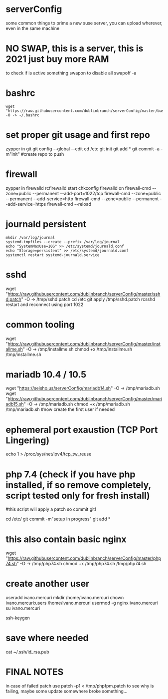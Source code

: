 # serverConfig
some common things to prime a new suse server, you can upload wherever, even in the same machine

# NO SWAP, this is a server, this is 2021 just buy more RAM
to check if is active something
 swapon
to disable all
 swapoff -a

# bashrc
```
wget "https://raw.githubusercontent.com/dublinbranch/serverConfig/master/bashrc" -O -> ~/.bashrc
```
# set proper git usage and first repo
zypper in git
git config --global --edit
cd /etc
git init
git add *
git commit -a -m"init"
#create repo to push


# firewall
zypper in firewalld
rcfirewalld start
chkconfig firewalld on
firewall-cmd --zone=public --permanent --add-port=1022/tcp
firewall-cmd --zone=public --permanent --add-service=http
firewall-cmd --zone=public --permanent --add-service=https
firewall-cmd --reload

# journald persistent
```
mkdir /var/log/journal
systemd-tmpfiles --create --prefix /var/log/journal
echo "SystemMaxUse=10G" >> /etc/systemd/journald.conf
echo "Storage=persistent" >> /etc/systemd/journald.conf
systemctl restart systemd-journald.service
```

# sshd
wget "https://raw.githubusercontent.com/dublinbranch/serverConfig/master/sshd.patch" -O -> /tmp/sshd.patch
cd /etc 
git apply /tmp/sshd.patch
rcsshd restart 
and reconnect using port 1022

# common tooling
wget "https://raw.githubusercontent.com/dublinbranch/serverConfig/master/installme.sh" -O -> /tmp/installme.sh
chmod +x /tmp/installme.sh
/tmp/installme.sh

# mariadb 10.4 / 10.5 
wget "https://seisho.us/serverConfig/mariadb14.sh" -O -> /tmp/mariadb.sh
wget "https://raw.githubusercontent.com/dublinbranch/serverConfig/master/mariadb15.sh" -O -> /tmp/mariadb.sh
chmod +x /tmp/mariadb.sh
/tmp/mariadb.sh
#now create the first user if needed

# ephemeral port exaustion (TCP Port Lingering)
echo 1 > /proc/sys/net/ipv4/tcp_tw_reuse

# php 7.4 (check if you have php installed, if so remove completely, script tested only for fresh install)
#this script will apply a patch so commit git!

cd /etc/
git commit -m"setup in progress"
git add *

# this also contain basic nginx
wget "https://raw.githubusercontent.com/dublinbranch/serverConfig/master/php74.sh" -O -> /tmp/php74.sh
chmod +x /tmp/php74.sh
/tmp/php74.sh

# create another user
useradd ivano.mercuri
mkdir /home/ivano.mercuri
chown ivano.mercuri:users /home/ivano.mercuri
usermod -g nginx ivano.mercuri
su ivano.mercuri

ssh-keygen

# save where needed
cat ~/.ssh/id_rsa.pub 

# FINAL NOTES
in case of failed patch use 
patch -p1 < /tmp/phpfpm.patch 
to see why is failing, maybe some update somewhere broke something...
